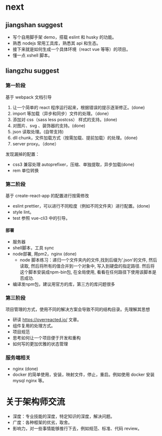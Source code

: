 # next
## jiangshan suggest
- 写个自用脚手架 demo，搭载 eslint 和 husky 的功能。
- 熟悉 nodejs 常用工具库，熟悉其 api 和生态。
- 接下来就是如何生成一个具体环境（react vue 等等）的项目。
- 懂一点 xshell 脚本。

## liangzhu suggest
### 第一阶段
基于 webpack 文档引导
1. 让一个简单的 react 程序运行起来，根据错误的提示逐渐修正。(done)
2. import 等加载（异步和同步）文件的处理。（done）
2. 添加对 css（sass less postcss） 样式的支持。(done)
3. 对图片、svg 、装饰器的支持。(done)
4. json 读取处理。(自带支持)
5. dll chunk，文件加载方式（按需加载、提前加载）的处理。(done)
6. server proxy。（done）

发现漏掉的配置：
- css3 兼容处理 autoprefixer，压缩、单独提取，异步加载(done)
- rem 单位转换


### 第二阶段
基于 create-react-app 的配置进行按需修改
- eslint prettier，可以进行不同粒度（例如不同文件夹）进行配置。(done)
- style lint。
- test 参照 vue-cli3 中的引导。

#### 部署
- 服务器
- shell脚本，工具 sync
- node部署, 用pm2，nginx (done)
  - node 脚本练习：递归一个文件夹内的文件,找到后缀为'.json'的文件, 然后读取, 然后将所有的值合并到一个对象中, 写入到硬盘的指定路径. 然后将这个脚本安装成npm-bin包, 在全局使用, 看看在任何路径下使用该脚本是否成功.
- 编译发npm包，建议用官方的库，第三方的库问题很多

### 第三阶段
项目管理的方式，使用不同的解决方案会导致不同的结构目录。先理解其思想
- 研读 https://overreacted.io/ 文章。
- 组件复用的处理方式。
- 项目规范
- 思考如何让一个项目便于开发和重构
- 如何写的更加优雅的状态管理

### 服务端相关
- nginx (done)
- docker 的简单使用，安装，映射文件，停止，重启。例如使用 docker 安装 mysql nginx 等。




# 关于架构师交流
- 深度：专业技能的深度，特定知识的深度，解决问题。
- 广度：各种框架的优劣，取舍。
- 影响力，对一些事情能够推行下去，例如规范、标准、代码 review。